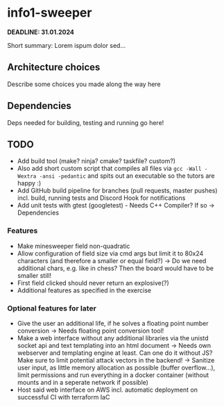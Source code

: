 # info1-sweeper
**DEADLINE: 31.01.2024**

Short summary: Lorem ispum dolor sed...

## Architecture choices
Describe some choices you made along the way here

## Dependencies
Deps needed for building, testing and running go here!

## TODO
- Add build tool (make? ninja? cmake? taskfile? custom?)
- Also add short custom script that compiles all files via `gcc -Wall -Wextra -ansi -pedantic` and spits out an executable so the tutors are happy :)
- Add GitHub build pipeline for branches (pull requests, master pushes) incl. build, running tests and Discord Hook for notifications
- Add unit tests with gtest (googletest) - Needs C++ Compiler? If so -> Dependencies

### Features
- Make minesweeper field non-quadratic
- Allow configuration of field size via cmd args but limit it to 80x24 characters (and therefore a smaller or equal field?) -> Do we need additional chars, e.g. like in chess? Then the board would have to be smaller still!
- First field clicked should never return an explosive(?)
- Additional features as specified in the exercise

### Optional features for later
- Give the user an additional life, if he solves a floating point number conversion -> Needs floating point conversion tool!
- Make a web interface without any additional libraries via the unistd socket api and text templating into an html document -> Needs own webserver and templating engine at least. Can one do it without JS? Make sure to limit potential attack vectors in the backend! -> Sanitize user input, as little memory allocation as possible (buffer overflow...), limit permissions and run everything in a docker container (without mounts and in a seperate network if possible)
- Host said web interface on AWS incl. automatic deployment on successful CI with terraform IaC
